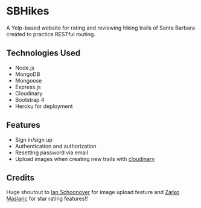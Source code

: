 # SBHikes
A Yelp-based website for rating and reviewing hiking trails of Santa Barbara created to practice RESTful routing.

## Technologies Used
- Node.js
- MongoDB
- Mongoose
- Express.js
- Cloudinary
- Bootstrap 4
- Heroku for deployment

## Features
- Sign in/sign up
- Authentication and authorization
- Resetting password via email
- Upload images when creating new trails with [cloudinary](https://cloudinary.com/)

## Credits
Huge shoutout to [Ian Schoonover](https://github.com/nax3t) for image upload feature and [Zarko Maslaric](https://github.com/zarkomaslaric/) for star rating features!!
